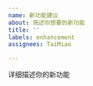 ```yaml
---
name: 新功能建议
about: 简述你想要的新功能
title: ''
labels: enhancement
assignees: TaiMiao

---
```


详细描述你的新功能
